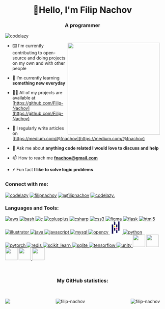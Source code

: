 <h1 align="center">👋Hello, I'm Filip Nachov</h1>
<h3 align="center">A programmer</h3>


<p align="left"> <a href="https://twitter.com/GamesrulerN" target="blank"><img src="https://img.shields.io/twitter/follow/codelazy?logo=twitter&style=for-the-badge" alt="codelazy" /></a> </p>

<img align="right" src="https://i.pinimg.com/originals/e8/c9/28/e8c928879223816651ec0e885932fdea.jpg" width=300 height="300">

- ⌨️ I'm currently contributing to open-source and doing projects on my own and with other people 

- 🌱 I’m currently learning **something new everyday**

- 👨‍💻 All of my projects are available at [https://github.com/Filip-Nachov](https://github.com/Filip-Nachov)

- 📝 I regularly write articles on [https://medium.com/@fnachov](https://medium.com/@fnachov)

- 💬 Ask me about **anything code related I would love to discuss and help**

- 📫 How to reach me **fnachov@gmail.com**

- ⚡ Fun fact **I like to solve logic problems**



<h3 align="left">Connect with me:</h3>
<p align="left">
<a href="https://twitter.com/GamesrulerN" target="blank"><img align="center" src="https://raw.githubusercontent.com/rahuldkjain/github-profile-readme-generator/master/src/images/icons/Social/twitter.svg" alt="codelazy" height="30" width="40" /></a>
<a href="https://www.kaggle.com/filipnachov" target="blank"><img align="center" src="https://raw.githubusercontent.com/rahuldkjain/github-profile-readme-generator/master/src/images/icons/Social/kaggle.svg" alt="filipnachov" height="30" width="40" /></a>
<a href="https://medium.com/@Fnachov" target="blank"><img align="center" src="https://raw.githubusercontent.com/rahuldkjain/github-profile-readme-generator/master/src/images/icons/Social/medium.svg" alt="@filipnachov" height="30" width="40" /></a>
<a href="https://discord.gg/codelazy." target="blank"><img align="center" src="https://raw.githubusercontent.com/rahuldkjain/github-profile-readme-generator/master/src/images/icons/Social/discord.svg" alt="codelazy." height="30" width="40" /></a> <a >
</p>

<h3 align="left">Languages and Tools:</h3>
<p align="left">  <a href="https://aws.amazon.com" target="_blank" rel="noreferrer"> <img src="https://skillicons.dev/icons?i=aws" alt="aws" width="40" height="40"/> </a> <a href="https://www.gnu.org/software/bash/" target="_blank" rel="noreferrer"> <img src="https://skillicons.dev/icons?i=bash" alt="bash" width="40" height="40"/> </a> <a href="https://www.cprogramming.com/" target="_blank" rel="noreferrer"> <img src="https://skillicons.dev/icons?i=c" alt="c" width="40" height="40"/> </a> <a href="https://www.w3schools.com/cpp/" target="_blank" rel="noreferrer"> <img src="https://skillicons.dev/icons?i=cpp" alt="cplusplus" width="40" height="40"/> </a> <a href="https://www.w3schools.com/cs/" target="_blank" rel="noreferrer"> <img src="https://skillicons.dev/icons?i=cs" alt="csharp" width="40" height="40"/>  <a href="https://www.w3schools.com/css/" target="_blank" rel="noreferrer"> <img src="https://skillicons.dev/icons?i=css" alt="css3" width="40" height="40"/> </a> <a href="https://www.docker.com/" target="_blank" rel="noreferrer"> </a> <a href="https://www.figma.com/" target="_blank" rel="noreferrer"> <img src="https://skillicons.dev/icons?i=figma" alt="figma" width="40" height="40"/> </a> <a href="https://flask.palletsprojects.com/" target="_blank" rel="noreferrer"> <img src="https://skillicons.dev/icons?i=flask" alt="flask" width="40" height="40"/> </a> <a href="https://www.w3.org/html/" target="_blank" rel="noreferrer"> <img src="https://skillicons.dev/icons?i=html" alt="html5" width="40" height="40"/> </a> <a href="https://www.adobe.com/in/products/illustrator.html" target="_blank" rel="noreferrer"> <img src="https://skillicons.dev/icons?i=ai" alt="illustrator" width="40" height="40"/> </a> <a href="https://www.java.com" target="_blank" rel="noreferrer"> <img src="https://skillicons.dev/icons?i=java" alt="java" width="40" height="40"/> </a> <a href="https://developer.mozilla.org/en-US/docs/Web/JavaScript" target="_blank" rel="noreferrer"> <img src="https://skillicons.dev/icons?i=js" alt="javascript" width="40" height="40"/>  </a> <a href="https://www.mysql.com/" target="_blank" rel="noreferrer"> <img src="https://skillicons.dev/icons?i=mysql" alt="mysql" width="40" height="40"/> </a> <a href="https://opencv.org/" target="_blank" rel="noreferrer"> <img src="https://skillicons.dev/icons?i=opencv" alt="opencv" width="40" height="40"/> </a> <a href="https://pandas.pydata.org/" target="_blank" rel="noreferrer"> <img src="https://raw.githubusercontent.com/devicons/devicon/2ae2a900d2f041da66e950e4d48052658d850630/icons/pandas/pandas-original.svg" alt="pandas" width="40" height="40"/> </a>  </a> <a href="https://www.python.org" target="_blank" rel="noreferrer"> <img src="https://skillicons.dev/icons?i=py" alt="python" width="40" height="40"/> </a> <a href="https://pytorch.org/" target="_blank" rel="noreferrer"> <img src="https://skillicons.dev/icons?i=pytorch" alt="pytorch" width="40" height="40"/> </a> <a href="https://redis.io" target="_blank" rel="noreferrer"> <img src="https://skillicons.dev/icons?i=redis" alt="redis" width="40" height="40"/> </a> <a href="https://scikit-learn.org/" target="_blank" rel="noreferrer"> <img src="https://skillicons.dev/icons?i=scikitlearn" alt="scikit_learn" width="40" height="40"/> </a> <a href="https://www.sqlite.org/" target="_blank" rel="noreferrer"> <img src="https://skillicons.dev/icons?i=sqlite" alt="sqlite" width="40" height="40"/> </a> <a href="https://www.tensorflow.org" target="_blank" rel="noreferrer"> <img src="https://skillicons.dev/icons?i=tensorflow" alt="tensorflow" width="40" height="40"/> </a> <a href="https://unity.com/" target="_blank" rel="noreferrer"> <img src="https://skillicons.dev/icons?i=unity" alt="unity" width="40" height="40"/> </a> <a href="https://git-scm.com/" target="_blank" rel="noreferrer"><img src="https://skillicons.dev/icons?i=git"  width="40" height="40"></a> <a href="https://www.vim.org/" target="_blank" rel="noreferrer"> <img src="https://skillicons.dev/icons?i=vim"  width="40" height="40"/> </a> <a href="https://neovim.io/"><img src="https://skillicons.dev/icons?i=neovim" width="40" height="40"></a> <a href="https://github.com/Filip-Nachov"> <img src="https://skillicons.dev/icons?i=github"  width="40" height="40"> </a> <a href="https://www.r-project.org/"> <img src="https://skillicons.dev/icons?i=r"  width="40" height="40"> </a> </p>

<br>


<h3 align="center">My GitHub statistics: </h3>
<br>

<div style="display: flex; justify-content: space-between;">
    <p align="center"><img align="center" src="https://github-readme-stats.vercel.app/api/top-langs/?username=Filip-Nachov&layout=compact&theme=gruvbox&hide_border=true" /></p>
    <p align="center"><img align="center" src="https://github-readme-stats.vercel.app/api?username=Filip-Nachov&show_icons=true&theme=gruvbox&border_radius=7.5&hide_border=true" alt="filip-nachov" /></p>
    <p align="center"><img align="center" src="https://github-readme-streak-stats.herokuapp.com/?user=filip-nachov&theme=gruvbox&border_radius=7.5&hide_border=true" alt="filip-nachov" /></p>
</div>













<!---
Filip-Nachov/Filip-Nachov is a ✨ special ✨ repository because its `README.md` (this file) appears on your GitHub profile.
You can click the Preview link to take a look at your changes.
--->
